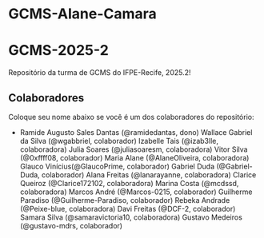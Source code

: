 # GCMS-Alane-Camara

# GCMS-2025-2

Repositório da turma de GCMS do IFPE-Recife, 2025.2!

## Colaboradores

Coloque seu nome abaixo se você é um dos colaboradores do repositório:

* Ramide Augusto Sales Dantas (@ramidedantas, dono)
Wallace Gabriel da Silva (@wgabbriel, colaborador)
Izabelle Tais (@izab3lle, colaboradora)
Julia Soares (@juliasoaresm, colaboradora)
Vitor Silva (@0xffff08, colaborador)
Maria Alane (@AlaneOliveira, colaboradora)
Glauco Vinícius(@GlaucoPrime, colaborador)
Gabriel Duda (@Gabriel-Duda, colaborador)
Alana Freitas (@lanarayanne, colaboradora)
Clarice Queiroz (@Clarice172102, colaboradora)
Marina Costa (@mcdssd, colaboradora)
Marcos André (@Marcos-0215, colaborador)
Guilherme Paradiso (@Guilherme-Paradiso, colaborador)
Rebeka Andrade (@Peixe-blue, colaboradora)
Davi Freitas (@DCF-2, colaborador)
Samara Silva (@samaravictoria10, colaboradora)
Gustavo Medeiros (@gustavo-mdrs, colaborador)
